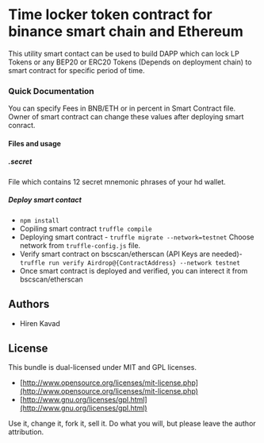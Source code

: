 # Time locker token contract for binance smart chain and Ethereum

This utility smart contact can be used to build DAPP which can lock LP Tokens or any BEP20 or ERC20 Tokens (Depends on deployment chain) to smart contract for specific period of time.

### Quick Documentation
You can specify Fees in BNB/ETH or in percent in Smart Contract file. Owner of smart contract can change these values after deploying smart conract.

#### Files and usage
##### .secret
File which contains 12 secret mnemonic phrases of your hd wallet.

##### Deploy smart contact
 - ```npm install```
 - Copiling smart contract ```truffle compile```
 - Deploying smart contract - ```truffle migrate --network=testnet``` Choose network from ```truffle-config.js``` file.
 - Verify smart contract on bscscan/etherscan (API Keys are needed)- ```truffle run verify Airdrop@{ContractAddress} --network testnet```
 - Once smart contract is deployed and verified, you can interect it from bscscan/etherscan

## Authors

* Hiren Kavad

## License

This bundle is dual-licensed under MIT and GPL licenses.

* [http://www.opensource.org/licenses/mit-license.php](http://www.opensource.org/licenses/mit-license.php)
* [http://www.gnu.org/licenses/gpl.html](http://www.gnu.org/licenses/gpl.html)

Use it, change it, fork it, sell it. Do what you will, but please leave the author attribution.

